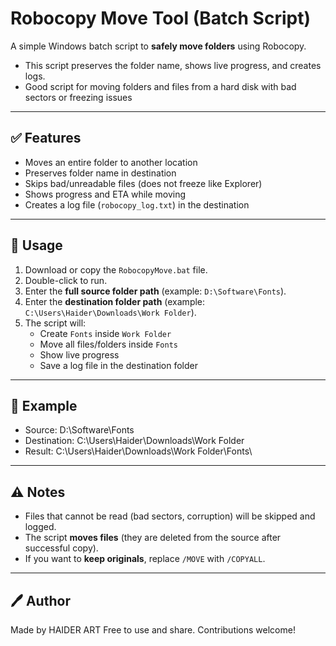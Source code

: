 # Robocopy Move Tool (Batch Script)

A simple Windows batch script to **safely move folders** using Robocopy.  
- This script preserves the folder name, shows live progress, and creates logs.
- Good script for moving folders and files from a hard disk with bad sectors or freezing issues
---

## ✅ Features
- Moves an entire folder to another location
- Preserves folder name in destination
- Skips bad/unreadable files (does not freeze like Explorer)
- Shows progress and ETA while moving
- Creates a log file (`robocopy_log.txt`) in the destination

---

## 🔧 Usage
1. Download or copy the `RobocopyMove.bat` file.
2. Double-click to run.
3. Enter the **full source folder path** (example: `D:\Software\Fonts`).
4. Enter the **destination folder path** (example: `C:\Users\Haider\Downloads\Work Folder`).
5. The script will:
   - Create `Fonts` inside `Work Folder`
   - Move all files/folders inside `Fonts`
   - Show live progress
   - Save a log file in the destination folder

---

## 📌 Example
- Source: D:\Software\Fonts
- Destination: C:\Users\Haider\Downloads\Work Folder
- Result: C:\Users\Haider\Downloads\Work Folder\Fonts\


---

## ⚠️ Notes
- Files that cannot be read (bad sectors, corruption) will be skipped and logged.
- The script **moves files** (they are deleted from the source after successful copy).
- If you want to **keep originals**, replace `/MOVE` with `/COPYALL`.

---

## 🖊️ Author
Made by HAIDER ART
Free to use and share. Contributions welcome!
